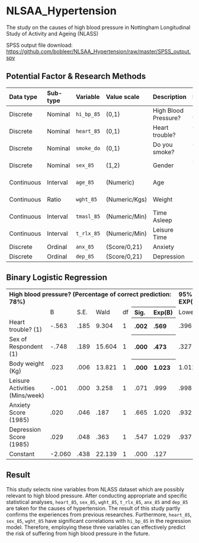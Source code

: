 # NLSAA_Hypertension

The study on the causes of high blood pressure in Nottingham Longitudinal Study of Activity and Ageing (NLASS)

SPSS output file download: https://github.com/bobleer/NLSAA_Hypertension/raw/master/SPSS_output.spv

## Potential Factor & Research Methods

Data type |	Sub-type | Variable |	Value scale |	Description | Method | Sig.
:-|:-|:-|:-|:-|:-|:-
Discrete | Nominal | `hi_bp_85` |	(0,1) |	High Blood Pressure? | Dependent variable|
Discrete | Nominal | `heart_85`	| (0,1)	| Heart trouble? | Chi-squared | **0.002**
Discrete | Nominal | `smoke_do`	| (0,1)	| Do you smoke? | Chi-squared | 0.063
Discrete | Nominal | `sex_85`	| (1,2)	| Gender | Chi-squared | **0.001**
Continuous | Interval |	`age_85` | (Numeric) | Age | KS → MW-U | 0.977
Continuous | Ratio | `wght_85` | (Numeric/Kgs) | Weight | KS → MW-U | **0.009**
Continuous | Interval | `tmasl_85`	| (Numeric/Min) |	Time Asleep | KS → MW-U | 0.278
Continuous | Interval | `t_rlx_85`	| (Numeric/Min) |	Leisure Time | KS → MW-U | **0.046**
Discrete | Ordinal | `anx_85` | (Score/0,21) | Anxiety | MW-U | **0.031**
Discrete | Ordinal | `dep_85` |	(Score/0,21) | Depression | MW-U | **0.013**

## Binary Logistic Regression

<table class="rich-diff-level-zero"> <tbody class="rich-diff-level-one"> <tr> <th colspan="7" align="left">High blood pressure? (Percentage of correct prediction: 78%)</th> <th colspan="2" align="left">95% C.I. for EXP(B)</th> </tr> <tr> <td></td> <td>B</td> <td>S.E.</td> <td>Wald</td> <td>df</td> <th align="left">Sig.</th> <th align="left">Exp(B)</th> <td>Lower</td> <td>Upper</td> </tr> <tr> <td>Heart trouble? (1)</td> <td>-.563</td> <td>.185</td> <td>9.304</td> <td>1</td> <th align="left">.002</th> <th align="left">.569</th> <td>.396</td> <td>.818</td> </tr> <tr> <td>Sex of Respondent (1)</td> <td>-.748</td> <td>.189</td> <td>15.604</td> <td>1</td> <th align="left">.000</th> <th align="left">.473</th> <td>.327</td> <td>.686</td> </tr> <tr> <td>Body weight (Kg)</td> <td>.023</td> <td>.006</td> <td>13.821</td> <td>1</td> <th align="left">.000</th> <th align="left">1.023</th> <td>1.011</td> <td>1.036</td> </tr> <tr> <td>Leisure Activities (Mins/week)</td> <td>-.001</td> <td>.000</td> <td>3.258</td> <td>1</td> <td>.071</td> <td>.999</td> <td>.998</td> <td>1.000</td> </tr> <tr> <td>Anxiety Score (1985)</td> <td>.020</td> <td>.046</td> <td>.187</td> <td>1</td> <td>.665</td> <td>1.020</td> <td>.932</td> <td>1.116</td> </tr> <tr> <td>Depression Score (1985)</td> <td>.029</td> <td>.048</td> <td>.363</td> <td>1</td> <td>.547</td> <td>1.029</td> <td>.937</td> <td>1.131</td> </tr> <tr> <td>Constant</td> <td>-2.060</td> <td>.438</td> <td>22.139</td> <td>1</td> <td>.000</td> <td>.127</td> <td></td> <td></td> </tr> </tbody> </table>

## Result

This study selects nine variables from NLASS dataset which are possibly relevant to high blood pressure. After conducting appropriate and specific statistical analyses, `heart_85`, `sex_85`, `wght_85`, `t_rlx_85`, `anx_85` and `dep_85` are taken for the causes of hypertension. The result of this study partly confirms the experiences from previous researches. Furthermore, `heart_85`, `sex_85`, `wght_85` have significant correlations with `hi_bp_85` in the regression model. Therefore, employing these three variables can effectively predict the risk of suffering from high blood pressure in the future.
